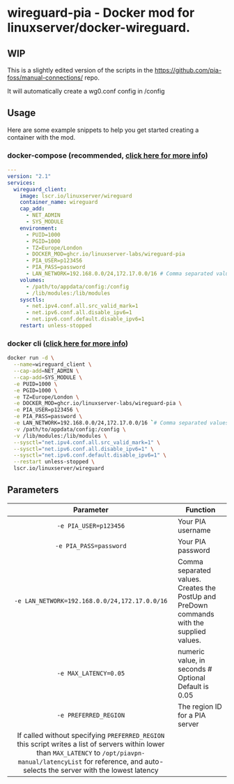 # wireguard-pia - Docker mod for linuxserver/docker-wireguard.

## WIP

This is a slightly edited version of the scripts in the https://github.com/pia-foss/manual-connections/ repo. 

It will automatically create a wg0.conf config in /config

## Usage

Here are some example snippets to help you get started creating a container with the mod.

### docker-compose (recommended, [click here for more info](https://docs.linuxserver.io/general/docker-compose))

```yaml
---
version: "2.1"
services:
  wireguard_client:
    image: lscr.io/linuxserver/wireguard
    container_name: wireguard
    cap_add:
      - NET_ADMIN
      - SYS_MODULE
    environment:
      - PUID=1000
      - PGID=1000
      - TZ=Europe/London
      - DOCKER_MOD=ghcr.io/linuxserver-labs/wireguard-pia
      - PIA_USER=p123456
      - PIA_PASS=password
      - LAN_NETWORK=192.168.0.0/24,172.17.0.0/16 # Comma separated values
    volumes:
      - /path/to/appdata/config:/config
      - /lib/modules:/lib/modules
    sysctls:
      - net.ipv4.conf.all.src_valid_mark=1
      - net.ipv6.conf.all.disable_ipv6=1
      - net.ipv6.conf.default.disable_ipv6=1
    restart: unless-stopped
```

### docker cli ([click here for more info](https://docs.docker.com/engine/reference/commandline/cli/))

```bash
docker run -d \
  --name=wireguard_client \
  --cap-add=NET_ADMIN \
  --cap-add=SYS_MODULE \
  -e PUID=1000 \
  -e PGID=1000 \
  -e TZ=Europe/London \
  -e DOCKER_MOD=ghcr.io/linuxserver-labs/wireguard-pia \
  -e PIA_USER=p123456 \
  -e PIA_PASS=password \
  -e LAN_NETWORK=192.168.0.0/24,172.17.0.0/16 `# Comma separated values` \
  -v /path/to/appdata/config:/config \
  -v /lib/modules:/lib/modules \
  --sysctl="net.ipv4.conf.all.src_valid_mark=1" \
  --sysctl="net.ipv6.conf.all.disable_ipv6=1" \
  --sysctl="net.ipv6.conf.default.disable_ipv6=1" \
  --restart unless-stopped \
  lscr.io/linuxserver/wireguard
```

## Parameters

| Parameter | Function |
| :----: | --- |
| `-e PIA_USER=p123456` | Your PIA username |
| `-e PIA_PASS=password` | Your PIA password |
| `-e LAN_NETWORK=192.168.0.0/24,172.17.0.0/16` | Comma separated values. Creates the PostUp and PreDown commands with the supplied values. |
| `-e MAX_LATENCY=0.05` | numeric value, in seconds # Optional Default is 0.05 |
| `-e PREFERRED_REGION` | The region ID for a PIA server
If called without specifying `PREFERRED_REGION` this script writes a list of servers within lower than `MAX_LATENCY` to `/opt/piavpn-manual/latencyList` for reference, and auto-selects the server with the lowest latency|
